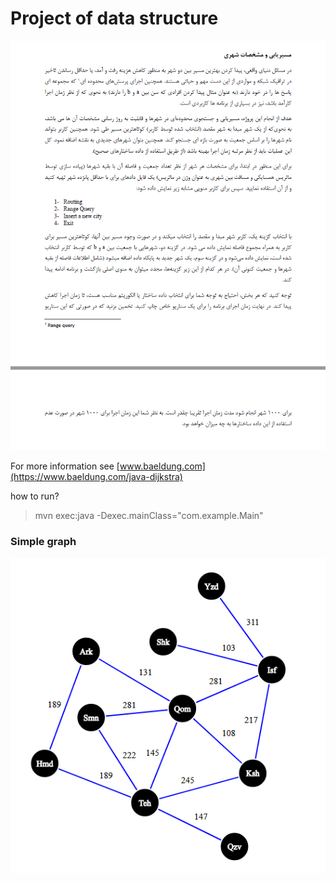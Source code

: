 # Project of data structure
![project](pictures/project.png)

For more information see [www.baeldung.com](https://www.baeldung.com/java-dijkstra)

how to run?
> mvn exec:java -Dexec.mainClass="com.example.Main"

### Simple graph
![Graph](pictures/graph.png)